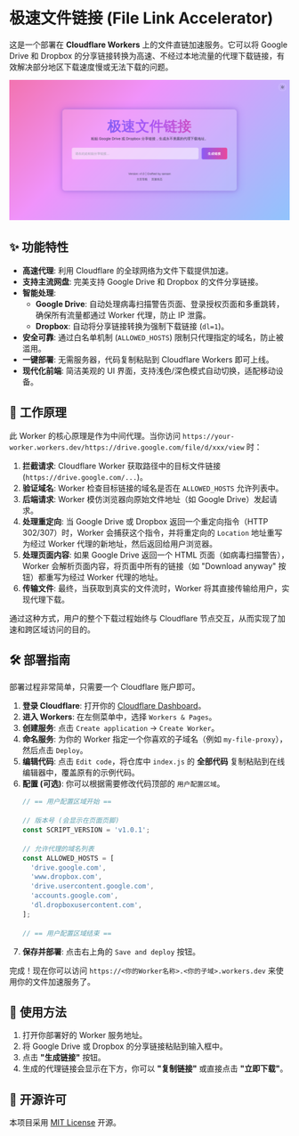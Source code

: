 # 极速文件链接 (File Link Accelerator)

这是一个部署在 **Cloudflare Workers** 上的文件直链加速服务。它可以将 Google Drive 和 Dropbox 的分享链接转换为高速、不经过本地流量的代理下载链接，有效解决部分地区下载速度慢或无法下载的问题。

![项目用户界面截图](./assets/screenshot.webp)

## ✨ 功能特性

  - **高速代理**: 利用 Cloudflare 的全球网络为文件下载提供加速。
  - **支持主流网盘**: 完美支持 Google Drive 和 Dropbox 的文件分享链接。
  - **智能处理**:
      - **Google Drive**: 自动处理病毒扫描警告页面、登录授权页面和多重跳转，确保所有流量都通过 Worker 代理，防止 IP 泄露。
      - **Dropbox**: 自动将分享链接转换为强制下载链接 (`dl=1`)。
  - **安全可靠**: 通过白名单机制 (`ALLOWED_HOSTS`) 限制只代理指定的域名，防止被滥用。
  - **一键部署**: 无需服务器，代码复制粘贴到 Cloudflare Workers 即可上线。
  - **现代化前端**: 简洁美观的 UI 界面，支持浅色/深色模式自动切换，适配移动设备。

## 🚀 工作原理

此 Worker 的核心原理是作为中间代理。当你访问 `https://your-worker.workers.dev/https://drive.google.com/file/d/xxx/view` 时：

1.  **拦截请求**: Cloudflare Worker 获取路径中的目标文件链接 (`https://drive.google.com/...`)。
2.  **验证域名**: Worker 检查目标链接的域名是否在 `ALLOWED_HOSTS` 允许列表中。
3.  **后端请求**: Worker 模仿浏览器向原始文件地址（如 Google Drive）发起请求。
4.  **处理重定向**: 当 Google Drive 或 Dropbox 返回一个重定向指令（HTTP 302/307）时，Worker 会捕获这个指令，并将重定向的 `Location` 地址重写为经过 Worker 代理的新地址，然后返回给用户浏览器。
5.  **处理页面内容**: 如果 Google Drive 返回一个 HTML 页面（如病毒扫描警告），Worker 会解析页面内容，将页面中所有的链接（如 "Download anyway" 按钮）都重写为经过 Worker 代理的地址。
6.  **传输文件**: 最终，当获取到真实的文件流时，Worker 将其直接传输给用户，实现代理下载。

通过这种方式，用户的整个下载过程始终与 Cloudflare 节点交互，从而实现了加速和跨区域访问的目的。

## 🛠️ 部署指南

部署过程非常简单，只需要一个 Cloudflare 账户即可。

1.  **登录 Cloudflare**: 打开你的 [Cloudflare Dashboard](https://dash.cloudflare.com/)。
2.  **进入 Workers**: 在左侧菜单中，选择 `Workers & Pages`。
3.  **创建服务**: 点击 `Create application` -\> `Create Worker`。
4.  **命名服务**: 为你的 Worker 指定一个你喜欢的子域名（例如 `my-file-proxy`），然后点击 `Deploy`。
5.  **编辑代码**: 点击 `Edit code`，将仓库中 `index.js` 的 **全部代码** 复制粘贴到在线编辑器中，覆盖原有的示例代码。
6.  **配置 (可选)**: 你可以根据需要修改代码顶部的 `用户配置区域`。
    ```javascript
    // == 用户配置区域开始 ==

    // 版本号 (会显示在页面页脚)
    const SCRIPT_VERSION = 'v1.0.1';

    // 允许代理的域名列表
    const ALLOWED_HOSTS = [
      'drive.google.com',
      'www.dropbox.com',
      'drive.usercontent.google.com',
      'accounts.google.com',
      'dl.dropboxusercontent.com',
    ];

    // == 用户配置区域结束 ==
    ```
7.  **保存并部署**: 点击右上角的 `Save and deploy` 按钮。

完成！现在你可以访问 `https://<你的Worker名称>.<你的子域>.workers.dev` 来使用你的文件加速服务了。

## 📝 使用方法

1.  打开你部署好的 Worker 服务地址。
2.  将 Google Drive 或 Dropbox 的分享链接粘贴到输入框中。
3.  点击 **"生成链接"** 按钮。
4.  生成的代理链接会显示在下方，你可以 **"复制链接"** 或直接点击 **"立即下载"**。

## 📜 开源许可

本项目采用 [MIT License](https://www.google.com/search?q=./LICENSE) 开源。
